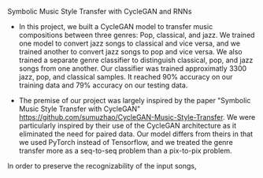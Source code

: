 Symbolic Music Style Transfer with CycleGAN and RNNs

- In this project, we built a CycleGAN model to transfer music compositions between three genres: Pop, classical, and jazz. We trained one model to convert jazz songs to classical and vice versa, and we trained another to convert jazz songs to pop and vice versa. We also trained a separate genre classifier to distinguish classical, pop, and jazz songs from one another. Our classifier was trained approximatly 3300 jazz, pop, and classical samples. It reached 90% accuracy on our training data and 79% accuracy on our testing data. 

- The premise of our project was largely inspired by the paper "Symbolic Music Style Transfer with CycleGAN" https://github.com/sumuzhao/CycleGAN-Music-Style-Transfer. We were particularly inspired by their use of the CycleGAN architecture as it eliminated the need for paired data. Our model differs from theirs in that we used PyTorch instead of Tensorflow, and we treated the genre transfer more as a seq-to-seq problem than a pix-to-pix problem. 

In order to preserve the recognizability of the input songs, 